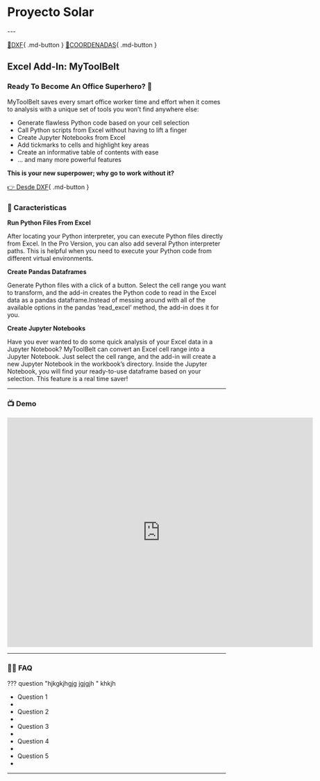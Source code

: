 # Proyecto Solar

  <link href="https://cdn.jsdelivr.net/npm/bootstrap@5.0.2/dist/css/bootstrap.min.css" rel="stylesheet"
    integrity="sha384-EVSTQN3/azprG1Anm3QDgpJLIm9Nao0Yz1ztcQTwFspd3yD65VohhpuuCOmLASjC" crossorigin="anonymous">
---

[📐DXF](dxf){ .md-button }
[📍COORDENADAS](coordenadas){ .md-button }

## **Excel Add-In: MyToolBelt**

### **Ready To Become An Office Superhero? 🚀**

MyToolBelt
 saves every smart office worker time and effort when it comes to
analysis with a unique set of tools you won’t find anywhere else:

* Generate flawless Python code based on your cell selection
* Call Python scripts from Excel without having to lift a finger
* Create Jupyter Notebooks from Excel
* Add tickmarks to cells and highlight key areas
* Create an informative table of contents with ease
* … and many more powerful features

**This is your new superpower; why go to work without it?**

[👉  Desde DXF](dxf){ .md-button }

### **🚀 Caracteristicas**

**Run Python Files From Excel**

After
 locating your Python interpreter, you can execute Python files directly
 from Excel. In the Pro Version, you can also add several Python
interpreter paths. This is helpful when you need to execute your Python
code from different virtual environments.

**Create Pandas Dataframes**

Generate
 Python files with a click of a button. Select the cell range you want
to transform, and the add-in creates the Python code to read in the
Excel data as a pandas dataframe.Instead of messing around with all of
the available options in the pandas ‘read_excel’ method, the add-in does
 it for you.

**Create Jupyter Notebooks**

Have
 you ever wanted to do some quick analysis of your Excel data in a
Jupyter Notebook? MyToolBelt can convert an Excel cell range into a
Jupyter Notebook. Just select the cell range, and the add-in will create
 a new Jupyter Notebook in the workbook’s directory. Inside the Jupyter
Notebook, you will find your ready-to-use dataframe based on your
selection. This feature is a real time saver!

---

### **📺 Demo**

<iframe title="https://www.youtube.com/embed/PmJ9rkKGqrI" src="https://www.youtube.com/embed/PmJ9rkKGqrI" allow="autoplay; encrypted-media" allowfullscreen="" width="704" height="528" frameborder="0"></iframe>

---

### **🙋‍♀️ FAQ**

??? question "hjkgkjhgjg jgjgjh "
    khkjh

* Question 1
* 
* Question 2
* 
* Question 3
* 
* Question 4
* 
* Question 5
* 

---
